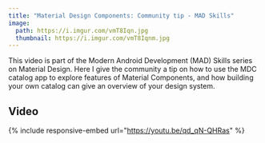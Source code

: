 ```yaml
---
title: "Material Design Components: Community tip - MAD Skills"
image:
  path: https://i.imgur.com/vmT8Iqn.jpg
  thumbnail: https://i.imgur.com/vmT8Iqnm.jpg
---
```


This video is part of the Modern Android Development (MAD) Skills series on Material Design. Here I give the community a tip on how to use the MDC catalog app to explore features of Material Components, and how building your own catalog can give an overview of your design system.

## Video

{% include responsive-embed url="https://youtu.be/qd_qN-QHRas" %}


